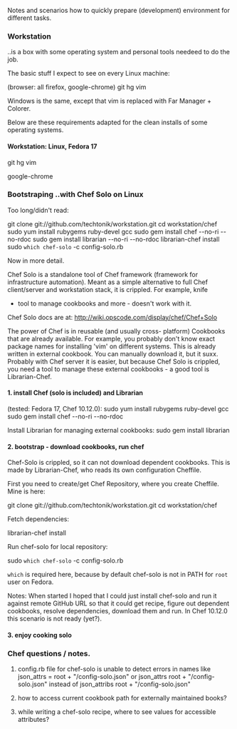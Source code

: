Notes and scenarios how to quickly prepare (development)
environment for different tasks.


### Workstation

..is a box with some operating system and personal tools
needeed to do the job.

The basic stuff I expect to see on every Linux machine:

  (browser: all firefox, google-chrome)
  git
  hg
  vim

Windows is the same, except that vim is replaced with
Far Manager + Colorer.

Below are these requirements adapted for the clean
installs of some operating systems.

#### Workstation: Linux, Fedora 17

  git
  hg
  vim

  google-chrome


### Bootstraping ..with Chef Solo on Linux

Too long/didn't read:

  git clone git://github.com/techtonik/workstation.git
  cd workstation/chef
  sudo yum install rubygems ruby-devel gcc
  sudo gem install chef --no-ri --no-rdoc
  sudo gem install librarian --no-ri --no-rdoc
  librarian-chef install
  sudo `which chef-solo` -c config-solo.rb
  
Now in more detail.

Chef Solo is a standalone tool of Chef framework
(framework for infrastructure automation). Meant as
a simple alternative to full Chef client/server and
workstation stack, it is crippled. For example, knife
- tool to manage cookbooks and more - doesn't work
with it.

Chef Solo docs are at:
http://wiki.opscode.com/display/chef/Chef+Solo

The power of Chef is in reusable (and usually cross-
platform) Cookbooks that are already available. For
example, you probably don't know exact package names
for installing 'vim' on different systems. This is
already written in external cookbook. You can manually
download it, but it suxx. Probably with Chef server it
is easier, but because Chef Solo is crippled, you need a
tool to manage these external cookbooks - a good tool is
Librarian-Chef.

#### 1. install Chef (solo is included) and Librarian

(tested: Fedora 17, Chef 10.12.0):
  sudo yum install rubygems ruby-devel gcc
  sudo gem install chef --no-ri --no-rdoc

Install Librarian for managing external cookbooks:
  sudo gem install librarian

#### 2. bootstrap - download cookbooks, run chef

Chef-Solo is crippled, so it can not download dependent
cookbooks. This is made by Librarian-Chef, who reads its
own configuration Cheffile.

First you need to create/get Chef Repository, where you
create Cheffile. Mine is here:

  git clone git://github.com/techtonik/workstation.git
  cd workstation/chef

Fetch dependencies:

  librarian-chef install

Run chef-solo for local repository:

  sudo `which chef-solo` -c config-solo.rb

`which` is required here, because by default chef-solo is
not in PATH for `root` user on Fedora. 

Notes: When started I hoped that I could just install
chef-solo and run it against remote GitHub URL so that it
could get recipe, figure out dependent cookbooks, resolve
dependencies, download them and run. In Chef 10.12.0 this
scenario is not ready (yet?).

#### 3. enjoy cooking solo

### Chef questions / notes.

1. config.rb file for chef-solo is unable to detect errors in names like
     json_attrs = root + "/config-solo.json"
   or
     json_attrs root + "/config-solo.json"
   instead of
     json_attribs root + "/config-solo.json"

2. how to access current cookbook path for externally maintained books?

3. while writing a chef-solo recipe, where to see values for accessible attributes?



